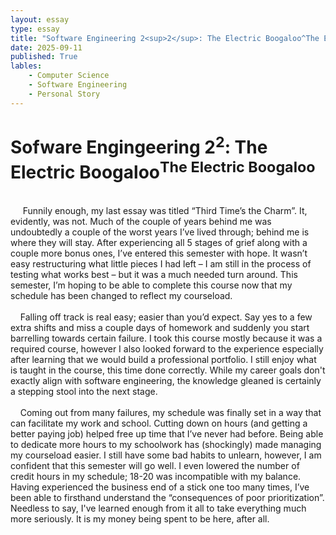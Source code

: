 ```yaml
---
layout: essay
type: essay
title: "Software Engineering 2<sup>2</sup>: The Electric Boogaloo^The Electric Boogaloo"
date: 2025-09-11
published: True
lables:
    - Computer Science
    - Software Engineering
    - Personal Story
---
```

# Sofware Engingeering 2<sup>2</sup>: The Electric Boogaloo<sup>The Electric Boogaloo</sup>
<br/>
  &nbsp;&nbsp;&nbsp;&nbsp; Funnily enough, my last essay was titled “Third Time’s the Charm”. It, evidently, was not. Much of the couple of years behind me was undoubtedly a couple of the worst years I’ve lived through; behind me is where they will stay. After experiencing all 5 stages of grief along with a couple more bonus ones, I’ve entered this semester with hope. It wasn’t easy restructuring what little pieces I had left – I am still in the process of testing what works best – but it was a much needed turn around. This semester, I’m hoping to be able to complete this course now that my schedule has been changed to reflect my courseload.   <br/>
  <br/>
  &nbsp;&nbsp;&nbsp;&nbsp;Falling off track is real easy; easier than you’d expect. Say yes to a few extra shifts and miss a couple days of homework and suddenly you start barrelling towards certain failure. I took this course mostly because it was a required course, however I also looked forward to the experience especially after learning that we would build a professional portfolio. I still enjoy what is taught in the course, this time done correctly. While my career goals don't exactly align with software engineering, the knowledge gleaned is certainly a stepping stool into the next stage.   <br/>
  <br/>
  &nbsp;&nbsp;&nbsp;&nbsp;Coming out from many failures, my schedule was finally set in a way that can facilitate my work and school. Cutting down on hours (and getting a better paying job) helped free up time that I’ve never had before. Being able to dedicate more hours to my schoolwork has (shockingly) made managing my courseload easier. I still have some bad habits to unlearn, however, I am confident that this semester will go well. I even lowered the number of credit hours in my schedule; 18-20 was incompatible with my balance. Having experienced the business end of a stick one too many times, I’ve been able to firsthand understand the “consequences of poor prioritization”. Needless to say, I've learned enough from it all to take everything much more seriously. It is my money being spent to be here, after all.

